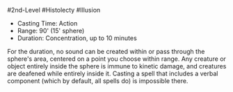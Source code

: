 #2nd-Level #Histolecty #Illusion
 
- Casting Time: Action
- Range: 90' (15' sphere)
- Duration: Concentration, up to 10 minutes  

For the duration, no sound can be created within or pass through the sphere's area, centered on a point you choose within range. Any creature or object entirely inside the sphere is immune to kinetic damage, and creatures are deafened while entirely inside it. Casting a spell that includes a verbal component (which by default, all spells do) is impossible there.